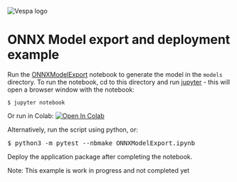 <!-- Copyright Yahoo. Licensed under the terms of the Apache 2.0 license. See LICENSE in the project root. -->

![Vespa logo](https://vespa.ai/assets/vespa-logo-color.png)

# ONNX Model export and deployment example
Run the [ONNXModelExport](ONNXModelExport.ipynb) notebook to generate the model in the `models` directory.
To run the notebook, cd to this directory and run [jupyter](https://jupyter.org/install) -
this will open a browser window with the notebook:

    $ jupyter notebook

Or run in Colab: 
[![Open In Colab](https://colab.research.google.com/assets/colab-badge.svg)](https://colab.research.google.com/github/vespa-engine/sample-apps/blob/master/examples/model-deployment/ONNXModelExport.ipynb)

Alternatively, run the script using python, or:

<pre data-test="exec" data-test-assert-contains="1 passed">
$ python3 -m pytest --nbmake ONNXModelExport.ipynb
</pre>

Deploy the application package after completing the notebook.

Note: This example is work in progress and not completed yet
